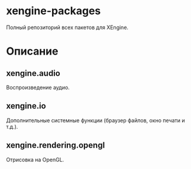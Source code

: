 # xengine-packages
Полный репозиторий всех пакетов для XEngine.

# Описание
## xengine.audio
Воспроизведение аудио.

## xengine.io
Дополнительные системные функции (браузер файлов, окно печати и т.д.).

## xengine.rendering.opengl
Отрисовка на OpenGL.